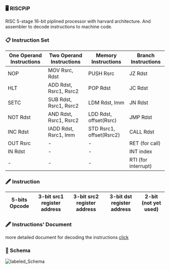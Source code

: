 ### :desktop_computer: RISCPiP
RISC 5-stage 16-bit piplined processor with harvard architecture. And assembler to decode instructions to machine code.

### 📋 Instruction Set
| One Operand Instructions | Two Operand Instructions  |  Memory Instructions |  Branch Instructions |
|---|---|---|---|
| NOP  |  MOV Rsrc, Rdst |  PUSH Rsrc |  JZ Rdst |
| HLT  | ADD Rdst, Rsrc1, Rsrc2  |  POP Rdst |  JC Rdst |
|  SETC |SUB Rdst, Rsrc1, Rsrc2   | LDM Rdst, Imm  | JN Rdst  |
|  NOT Rdst| AND Rdst, Rsrc1, Rsrc2  | LDD Rdst, offset(Rsrc)  | JMP Rdst  |
|  INC Rdst|  IADD Rdst, Rsrc1, Imm | STD Rsrc1, offset(Rsrc2)  | CALL Rdst  |
|  OUT Rsrc | -  | -  | RET  (for call)|
|  IN Rdst |   - | -  |  INT index |
| - |  - | -  |  RTI (for interrupt)|

### :fountain_pen: Instruction
| 5-bits Opcode | 3-bit src1 register address |  3-bit src2 register address |  3-bit dst register address | 2-bit (not yet used) |
|---            |---                          |---                           |---                          |---                   |

### :fountain_pen: Instructions' Document
more detailed document for decoding the instructions [click](https://github.com/menna15/RISCPiP/blob/main/CMP301_Fall_2021_Project.pdf)

### :art: Schema
![labeled_Schema](https://user-images.githubusercontent.com/49396399/153286042-c361888a-12d7-493c-ac52-9a7576ab7c2f.png)


